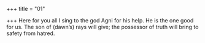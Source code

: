 +++
title = "01"

+++
Here for you all I sing to the god Agni for his help. He is the one good  for us.
The son of (dawn’s) rays will give; the possessor of truth will bring to  safety from hatred.